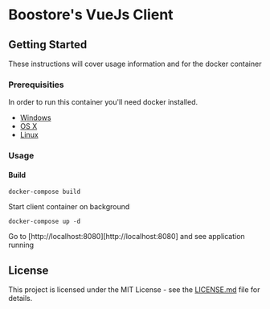 # Boostore's VueJs Client

## Getting Started

These instructions will cover usage information and for the docker container 

### Prerequisities

In order to run this container you'll need docker installed.

* [Windows](https://docs.docker.com/windows/started)
* [OS X](https://docs.docker.com/mac/started/)
* [Linux](https://docs.docker.com/linux/started/)

### Usage

#### Build

```shell
docker-compose build
```

Start client container on background

```shell
docker-compose up -d
```

Go to [http://localhost:8080][http://localhost:8080] and see application running

## License

This project is licensed under the MIT License - see the [LICENSE.md](LICENSE.md) file for details.